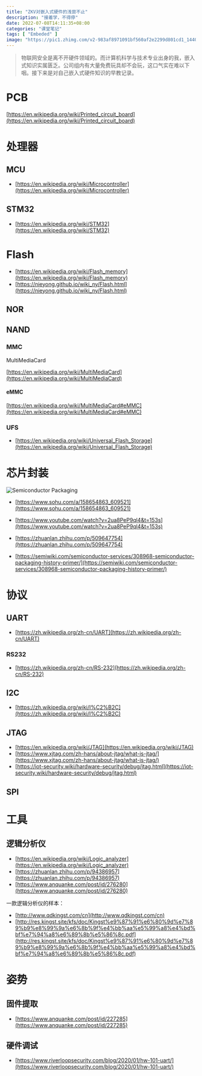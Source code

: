 ```yaml
---
title: "ZKV对嵌入式硬件的浅尝不止"
description: "接着学，不得停"
date: 2022-07-08T14:11:35+08:00
categories: "课堂笔记"
tags: [ "Embeded" ]
image: "https://pic1.zhimg.com/v2-983af8971091bf560af2e2299d801cd1_1440w.jpg"
---
```




> 物联网安全是离不开硬件领域的。而计算机科学与技术专业出身的我，嵌入式知识实属匮乏。公司组内有大量免费玩具却不会玩，这口气实在难以下咽。接下来是对自己嵌入式硬件知识的早教记录。

# PCB

[https://en.wikipedia.org/wiki/Printed_circuit_board](https://en.wikipedia.org/wiki/Printed_circuit_board)

# 处理器

## MCU

- [https://en.wikipedia.org/wiki/Microcontroller](https://en.wikipedia.org/wiki/Microcontroller)

## STM32

- [https://en.wikipedia.org/wiki/STM32](https://en.wikipedia.org/wiki/STM32)



# Flash

- [https://en.wikipedia.org/wiki/Flash_memory](https://en.wikipedia.org/wiki/Flash_memory)
- [https://nieyong.github.io/wiki_ny/Flash.html](https://nieyong.github.io/wiki_ny/Flash.html)

## NOR

## NAND

### MMC

MultiMediaCard

[https://en.wikipedia.org/wiki/MultiMediaCard](https://en.wikipedia.org/wiki/MultiMediaCard)

#### eMMC

[https://en.wikipedia.org/wiki/MultiMediaCard#eMMC](https://en.wikipedia.org/wiki/MultiMediaCard#eMMC)

### UFS

- [https://en.wikipedia.org/wiki/Universal_Flash_Storage](https://en.wikipedia.org/wiki/Universal_Flash_Storage)



# 芯片封装

![Semiconductor Packaging](https://semiwiki.com/wp-content/uploads/2022/03/https3A2F2Fbucketeer-e05bbc84-baa3-437e-9518-adb32be77984.s3.amazonaws.com2Fpublic2Fimages2F220c1577-6253-45ec-9e2d-fc0f8430db8e_594x496.png)

- [https://www.sohu.com/a/158654863_609521](https://www.sohu.com/a/158654863_609521)
- [https://www.youtube.com/watch?v=2ua8PeP9ql4&t=153s](https://www.youtube.com/watch?v=2ua8PeP9ql4&t=153s)



- [https://zhuanlan.zhihu.com/p/509647754](https://zhuanlan.zhihu.com/p/509647754)
- [https://semiwiki.com/semiconductor-services/308968-semiconductor-packaging-history-primer/](https://semiwiki.com/semiconductor-services/308968-semiconductor-packaging-history-primer/)



# 协议

## UART

- [https://zh.wikipedia.org/zh-cn/UART](https://zh.wikipedia.org/zh-cn/UART)

### RS232

- [https://zh.wikipedia.org/zh-cn/RS-232](https://zh.wikipedia.org/zh-cn/RS-232)

## I2C

- [https://zh.wikipedia.org/wiki/I%C2%B2C](https://zh.wikipedia.org/wiki/I%C2%B2C)

## JTAG

- [https://en.wikipedia.org/wiki/JTAG](https://en.wikipedia.org/wiki/JTAG)
- [https://www.xjtag.com/zh-hans/about-jtag/what-is-jtag/](https://www.xjtag.com/zh-hans/about-jtag/what-is-jtag/)
- [https://iot-security.wiki/hardware-security/debug/jtag.html](https://iot-security.wiki/hardware-security/debug/jtag.html)

## SPI





# 工具

## 逻辑分析仪

- [https://en.wikipedia.org/wiki/Logic_analyzer](https://en.wikipedia.org/wiki/Logic_analyzer)
- [https://zhuanlan.zhihu.com/p/94386957](https://zhuanlan.zhihu.com/p/94386957)
- [https://www.anquanke.com/post/id/276280](https://www.anquanke.com/post/id/276280)

一款逻辑分析仪的样本：

- [http://www.qdkingst.com/cn](http://www.qdkingst.com/cn)
- [http://res.kingst.site/kfs/doc/Kingst%e9%87%91%e6%80%9d%e7%89%b9%e8%99%9a%e6%8b%9f%e4%bb%aa%e5%99%a8%e4%bd%bf%e7%94%a8%e6%89%8b%e5%86%8c.pdf](http://res.kingst.site/kfs/doc/Kingst%e9%87%91%e6%80%9d%e7%89%b9%e8%99%9a%e6%8b%9f%e4%bb%aa%e5%99%a8%e4%bd%bf%e7%94%a8%e6%89%8b%e5%86%8c.pdf)





# 姿势

## 固件提取

- [https://www.anquanke.com/post/id/227285](https://www.anquanke.com/post/id/227285)

## 硬件调试

- [https://www.riverloopsecurity.com/blog/2020/01/hw-101-uart/](https://www.riverloopsecurity.com/blog/2020/01/hw-101-uart/)
